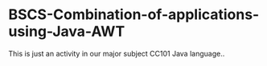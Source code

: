 # BSCS-Combination-of-applications-using-Java-AWT
This is just an activity in our major subject CC101 Java language..
